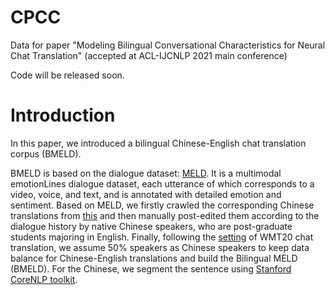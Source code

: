# CPCC
Data for paper "Modeling Bilingual Conversational Characteristics for Neural Chat Translation" (accepted at ACL-IJCNLP 2021 main conference)


Code will be released soon. 


# Introduction

In this paper, we introduced a bilingual Chinese-English chat translation corpus (BMELD).

BMELD is based on the dialogue dataset: [MELD](https://github.com/declare-lab/MELD). It is a multimodal emotionLines dialogue dataset, each utterance of which corresponds to a video, voice, and text, and is annotated with detailed emotion and sentiment. Based on MELD, we firstly crawled the corresponding Chinese translations from [this](https://www.zimutiantang.com/) and then manually post-edited them according to the dialogue history by native Chinese speakers, who are post-graduate students majoring in English. Finally, following the [setting](https://github.com/Unbabel/BConTrasT) of WMT20 chat translation, we assume 50\% speakers as Chinese speakers to keep data balance for Chinese-English translations and build the Bilingual MELD (BMELD). For the Chinese, we segment the sentence using [Stanford CoreNLP toolkit](https://stanfordnlp.github.io/CoreNLP/index.html).
